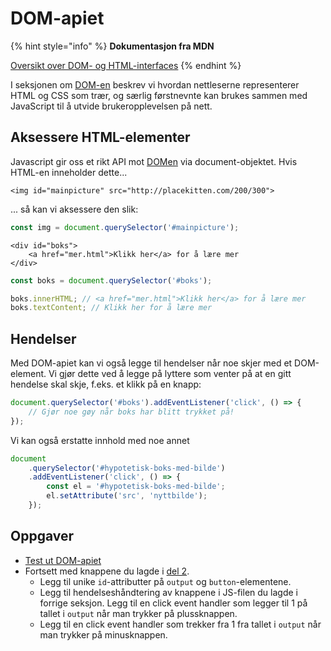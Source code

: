 # DOM-apiet

{% hint style="info" %}
**Dokumentasjon fra MDN**

[Oversikt over DOM- og HTML-interfaces](https://developer.mozilla.org/en-US/docs/Web/API/Document_Object_Model)
{% endhint %}

I seksjonen om [DOM-en](../cover-1/07-dom.md) beskrev vi hvordan nettleserne representerer HTML og CSS som trær, og særlig førstnevnte kan brukes sammen med JavaScript til å utvide brukeropplevelsen på nett.

## Aksessere HTML-elementer

Javascript gir oss et rikt API mot [DOMen](../cover-1/07-dom.md) via document-objektet. Hvis HTML-en inneholder dette...

```markup
<img id="mainpicture" src="http://placekitten.com/200/300">
```

... så kan vi aksessere den slik:

```javascript
const img = document.querySelector('#mainpicture');
```

```markup
<div id="boks">
    <a href="mer.html">Klikk her</a> for å lære mer
</div>
```

```javascript
const boks = document.querySelector('#boks');

boks.innerHTML; // <a href="mer.html">Klikk her</a> for å lære mer
boks.textContent; // Klikk her for å lære mer
```

## Hendelser

Med DOM-apiet kan vi også legge til hendelser når noe skjer med et DOM-element. Vi gjør dette ved å legge på lyttere som venter på at en gitt hendelse skal skje, f.eks. et klikk på en knapp:

```javascript
document.querySelector('#boks').addEventListener('click', () => {
    // Gjør noe gøy når boks har blitt trykket på!
});
```

Vi kan også erstatte innhold med noe annet

```javascript
document
    .querySelector('#hypotetisk-boks-med-bilde')
    .addEventListener('click', () => {
        const el = '#hypotetisk-boks-med-bilde';
        el.setAttribute('src', 'nyttbilde');
    });
```

## Oppgaver

* [Test ut DOM-apiet](http://jsbin.com/povoyoz/24/edit?js,console)
* Fortsett med knappene du lagde i [del 2](https://github.com/bekk/web-intro/tree/645b85b7c83346bcb1576cba234407c4d12e6175/02-html/06-knapper/README.md).
  * Legg til unike `id`-attributter på `output` og `button`-elementene.
  * Legg til hendelseshåndtering av knappene i JS-filen du lagde i forrige seksjon. Legg til en click event handler som legger til 1 på tallet i `output` når man trykker på plussknappen.
  * Legg til en click event handler som trekker fra 1 fra tallet i `output` når man trykker på minusknappen.

